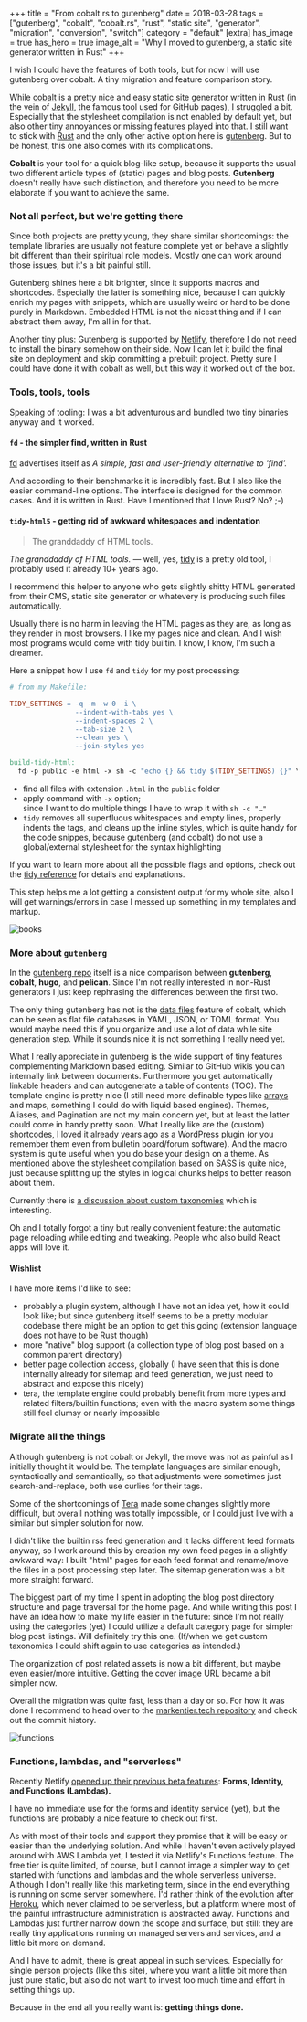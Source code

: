 +++
title = "From cobalt.rs to gutenberg"
date = 2018-03-28
tags = ["gutenberg", "cobalt", "cobalt.rs", "rust", "static site", "generator", "migration", "conversion", "switch"]
category = "default"
[extra]
has_image = true
has_hero = true
image_alt = "Why I moved to gutenberg, a static site generator written in Rust"
+++

I wish I could have the features of both tools, but for now I will use gutenberg over cobalt. A tiny migration and feature comparison story.

<!-- more -->

While [cobalt][cobalt] is a pretty nice and easy static site generator written in Rust (in the vein of [Jekyll][jekyll], the famous tool used for GitHub pages), I struggled a bit.
Especially that the stylesheet compilation is not enabled by default yet, but also other tiny annoyances or missing features played into that. I still want to stick with [Rust][rust] and the only other active option here is [gutenberg][gutenberg]. But to be honest, this one also comes with its complications.

**Cobalt** is your tool for a quick blog-like setup, because it supports the usual two different article types of (static) pages and blog posts. **Gutenberg** doesn't really have such distinction, and therefore you need to be more elaborate if you want to achieve the same.

### Not all perfect, but we're getting there

Since both projects are pretty young, they share similar shortcomings: the template libraries are usually not feature complete yet or behave a slightly bit different than their spiritual role models. Mostly one can work around those issues, but it's a bit painful still.

Gutenberg shines here a bit brighter, since it supports macros and shortcodes. Especially the latter is something nice, because I can quickly enrich my pages with snippets, which are usually weird or hard to be done purely in Markdown. Embedded HTML is not the nicest thing and if I can abstract them away, I'm all in for that.

Another tiny plus: Gutenberg is supported by [Netlify][netlify], therefore I do not need to install the binary somehow on their side. Now I can let it build the final site on deployment and skip committing a prebuilt project. Pretty sure I could have done it with cobalt as well, but this way it worked out of the box.

### Tools, tools, tools

Speaking of tooling: I was a bit adventurous and bundled two tiny binaries anyway and it worked.

#### `fd` - the simpler find, written in Rust

[fd][fd] advertises itself as _A simple, fast and user-friendly alternative to 'find'._

And according to their benchmarks it is incredibly fast. But I also like the easier command-line options. The interface is designed for the common cases. And it is written in Rust. Have I mentioned that I love Rust? No? ;-)

#### `tidy-html5` - getting rid of awkward whitespaces and indentation

> The granddaddy of HTML tools.

_The granddaddy of HTML tools._ — well, yes, [tidy][tidy] is a pretty old tool, I probably used it already 10+ years ago.

I recommend this helper to anyone who gets slightly shitty HTML generated from their CMS, static site generator or whatevery is producing such files automatically.

Usually there is no harm in leaving the HTML pages as they are, as long as they render in most browsers. I like my pages nice and clean. And I wish most programs would come with tidy builtin. I know, I know, I'm such a dreamer.

Here a snippet how I use `fd` and `tidy` for my post processing:

```mk
# from my Makefile:

TIDY_SETTINGS = -q -m -w 0 -i \
                --indent-with-tabs yes \
                --indent-spaces 2 \
                --tab-size 2 \
                --clean yes \
                --join-styles yes

build-tidy-html:
  fd -p public -e html -x sh -c "echo {} && tidy $(TIDY_SETTINGS) {}" \;
```

* find all files with extension `.html` in the `public` folder
* apply command with `-x` option; \
  since I want to do multiple things I have to wrap it with `sh -c "…"`
* `tidy` removes all superfluous whitespaces and empty lines, properly indents the tags, and cleans up the inline styles, which is quite handy for the code snippes, because gutenberg (and cobalt) do not use a global/external stylesheet for the syntax highlighting

If you want to learn more about all the possible flags and options, check out the [tidy reference][tidyref] for details and explanations.

This step helps me a lot getting a consistent output for my whole site, also I will get warnings/errors in case I messed up something in my templates and markup.

![books](./books.png)

### More about `gutenberg`

In the [gutenberg repo][sitegen-comp] itself is a nice comparison between **gutenberg**, **cobalt**, **hugo**, and **pelican**. Since I'm not really interested in non-Rust generators I just keep rephrasing the differences between the first two.

The only thing gutenberg has not is the [data files][cobalt-data] feature of cobalt, which can be seen as flat file databases in YAML, JSON, or TOML format. You would maybe need this if you organize and use a lot of data while site generation step. While it sounds nice it is not something I really need yet.

What I really appreciate in gutenberg is the wide support of tiny features complementing Markdown based editing. Similar to GitHub wikis you can internally link between documents. Furthermore you get automatically linkable headers and can autogenerate a table of contents (TOC). The template engine is pretty nice (I still need more definable types like [arrays][array-issue] and maps, something I could do with liquid based engines). Themes, Aliases, and Pagination are not my main concern yet, but at least the latter could come in handy pretty soon. What I really like are the (custom) shortcodes, I loved it already years ago as a WordPress plugin (or you remember them even from bulletin board/forum software). And the macro system is quite useful when you do base your design on a theme. As mentioned above the stylesheet compilation based on SASS is quite nice, just because splitting up the styles in logical chunks helps to better reason about them.

Currently there is [a discussion about custom taxonomies][taxodisco] which is interesting.

Oh and I totally forgot a tiny but really convenient feature: the automatic page reloading while editing and tweaking. People who also build React apps will love it.

#### Wishlist

I have more items I'd like to see:

* probably a plugin system, although I have not an idea yet, how it could look like; but since gutenberg itself seems to be a pretty modular codebase there might be an option to get this going (extension language does not have to be Rust though)
* more "native" blog support (a collection type of blog post based on a common parent directory)
* better page collection access, globally (I have seen that this is done internally already for sitemap and feed generation, we just need to abstract and expose this nicely)
* tera, the template engine could probably benefit from more types and related filters/builtin functions; even with the macro system some things still feel clumsy or nearly impossible

### Migrate all the things

Although gutenberg is not cobalt or Jekyll, the move was not as painful as I initially thought it would be.
The template languages are similar enough, syntactically and semantically, so that adjustments were sometimes just search-and-replace, both use curlies for their tags.

Some of the shortcomings of [Tera][tera] made some changes slightly more difficult, but overall nothing was totally impossible, or I could just live with a similar but simpler solution for now.

I didn't like the builtin rss feed generation and it lacks different feed formats anyway, so I work around this by creation my own feed pages in a slightly awkward way: I built "html" pages for each feed format and rename/move the files in a post processing step later. The sitemap generation was a bit more straight forward.

The biggest part of my time I spent in adopting the blog post directory structure and page traversal for the home page. And while writing this post I have an idea how to make my life easier in the future: since I'm not really using the categories (yet) I could utilize a default category page for simpler blog post listings. Will definitely try this one. (If/when we get custom taxonomies I could shift again to use categories as intended.)

The organization of post related assets is now a bit different, but maybe even easier/more intuitive. Getting the cover image URL became a bit simpler now.

Overall the migration was quite fast, less than a day or so. For how it was done I recommend to head over to the [markentier.tech repository][mtt-repo] and check out the commit history.

![functions](./functions.png)

### Functions, lambdas, and "serverless"

Recently Netlify [opened up their previous beta features][netlify-blogpost]: **Forms, Identity, and Functions (Lambdas).**

I have no immediate use for the forms and identity service (yet), but the functions are probably a nice feature to check out first.

As with most of their tools and support they promise that it will be easy or easier than the underlying solution. And while I haven't even actively played around with AWS Lambda yet, I tested it via Netlify's Functions feature. The free tier is quite limited, of course, but I cannot image a simpler way to get started with functions and lambdas and the whole serverless universe. Although I don't really like this marketing term, since in the end everything is running on some server somewhere. I'd rather think of the evolution after [Heroku][heroku], which never claimed to be serverless, but a platform where most of the painful infrastructure administration is abstracted away. Functions and Lambdas just further narrow down the scope and surface, but still: they are really tiny applications running on managed servers and services, and a little bit more on demand.

And I have to admit, there is great appeal in such services. Especially for single person projects (like this site), where you want a little bit more than just pure static, but also do not want to invest too much time and effort in setting things up.

Because in the end all you really want is: **getting things done.**

[array-issue]: https://github.com/Keats/gutenberg/issues/270
[cobalt-data]: http://cobalt-org.github.io/docs/data.html
[cobalt]: https://cobalt-org.github.io/
[fd]: https://github.com/sharkdp/fd
[gutenberg]: https://www.getgutenberg.io/
[heroku]: https://www.heroku.com/
[jekyll]: https://jekyllrb.com/
[mtt-repo]: https://github.com/markentier/markentier.tech
[netlify-blogpost]: https://www.netlify.com/blog/2018/03/20/netlifys-aws-lambda-functions-bring-the-backend-to-your-frontend-workflow/
[netlify]: https://www.netlify.com/
[rust]: https://www.rust-lang.org/
[sitegen-comp]: https://github.com/Keats/gutenberg#comparisons-with-other-static-site-generators
[taxodisco]: https://github.com/Keats/gutenberg/issues/246
[tera]: https://tera.netlify.com/
[tidy]: http://www.html-tidy.org/
[tidyref]: http://api.html-tidy.org/tidy/quickref_5.6.0.html
